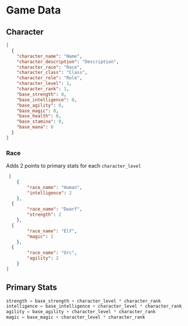 # Game Data

## Character

```json
[
  {
    "character_name": "Name",
    "character_description": "Description",
    "character_race": "Race",
    "character_class": "Class", 
    "character_role": "Role",
    "character_level": 1,
    "character_rank": 1,
    "base_strength": 0,
    "base_intelligence": 0,
    "base_agility": 0,
    "base_magic": 0,
    "base_health": 0,
    "base_stamina": 0,
    "base_mana": 0
  }
]
```

### Race
Adds 2 points to primary stats for each ```character_level``` 

```json
 [
	{
		"race_name": "Human",
		"intelligence": 2
	},
  {
		"race_name": "Dwarf",
		"strength": 2
	},
  {
		"race_name": "Elf",
		"magic": 2
	},
  {
		"race_name": "Orc",
		"agility": 2
	}
]
```

## Primary Stats

```py
strength = base_strength + character_level * character_rank
intelligence = base_intelligence + character_level * character_rank
agility = base_agility + character_level * character_rank
magic = base_magic + character_level * character_rank
```